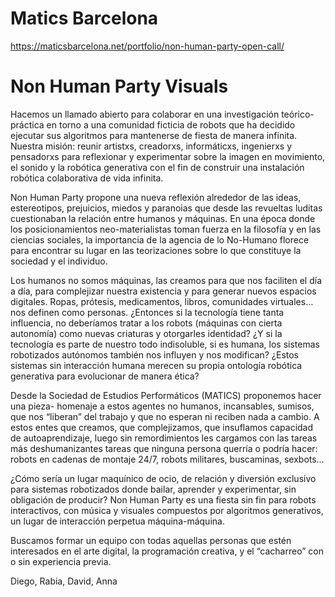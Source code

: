 # Matics Barcelona
https://maticsbarcelona.net/portfolio/non-human-party-open-call/

# Non Human Party Visuals
Hacemos un llamado abierto para colaborar en una investigación teórico-práctica en torno a una comunidad ficticia de robots que ha decidido ejecutar sus algoritmos para mantenerse de fiesta de manera infinita. Nuestra misión: reunir artistxs, creadorxs, informáticxs, ingenierxs y pensadorxs para reflexionar y experimentar sobre la imagen en movimiento, el sonido y la robótica generativa con el fin de construir una instalación robótica colaborativa de vida infinita.


Non Human Party propone una nueva reflexión alrededor de las ideas, estereotipos, prejuicios, miedos y paranoias que desde las revueltas luditas cuestionaban la relación entre humanos y máquinas. En una época donde los posicionamientos neo-materialistas toman fuerza en la filosofía y en las ciencias sociales, la importancia de la agencia de lo No-Humano florece para encontrar su lugar en las teorizaciones sobre lo que constituye la sociedad y el individuo.


Los humanos no somos máquinas, las creamos para que nos faciliten el día a día, para complejizar nuestra existencia y para generar nuevos espacios digitales. Ropas, prótesis, medicamentos, libros, comunidades virtuales… nos definen como personas. ¿Entonces si la tecnología tiene tanta influencia, no deberíamos tratar a los robots (máquinas con cierta autonomía) como nuevas criaturas y otorgarles identidad? ¿Y si la tecnología es parte de nuestro todo indisoluble, si es humana, los sistemas robotizados autónomos también nos influyen y nos modifican? ¿Estos sistemas sin interacción humana merecen su propia ontología robótica generativa para evolucionar de manera ética?


Desde la Sociedad de Estudios Performáticos (MATICS) proponemos hacer una pieza- homenaje a estos agentes no humanos, incansables, sumisos, que nos “liberan” del trabajo y que no esperan ni reciben nada a cambio. A estos entes que creamos, que complejizamos, que insuflamos capacidad de autoaprendizaje, luego sin remordimientos les cargamos con las tareas más deshumanizantes tareas que ninguna persona querría o podría hacer: robots en cadenas de montaje 24/7, robots militares, buscaminas, sexbots…


¿Cómo sería un lugar maquínico de ocio, de relación y diversión exclusivo para sistemas robotizados donde bailar, aprender y experimentar, sin obligación de producir? Non Human Party es una fiesta sin fin para robots interactivos, con música y visuales compuestos por algoritmos generativos, un lugar de interacción perpetua máquina-máquina.


Buscamos formar un equipo con todas aquellas personas que estén interesados en el arte digital, la programación creativa, y el “cacharreo” con o sin experiencia previa.


Diego, Rabia, David, Anna
